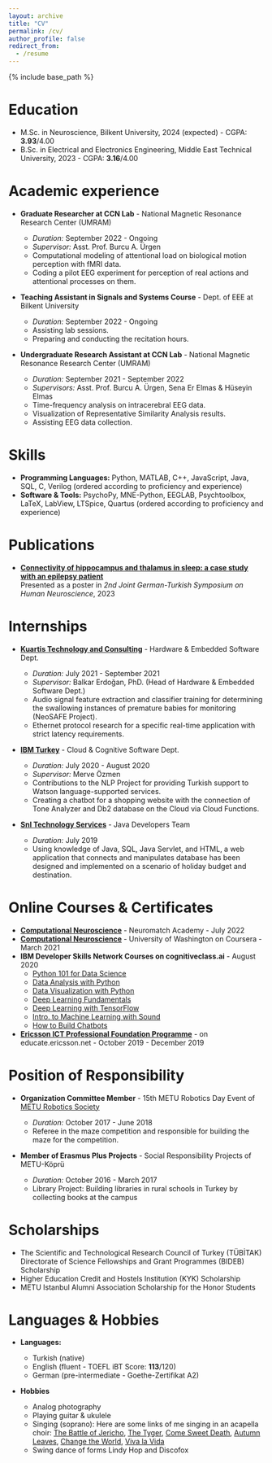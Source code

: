 ```yaml
---
layout: archive
title: "CV"
permalink: /cv/
author_profile: false
redirect_from:
  - /resume
---
```


{% include base_path %}

Education
======
* M.Sc. in Neuroscience, Bilkent University, 2024 (expected) - CGPA: **3.93**/4.00
* B.Sc. in Electrical and Electronics Engineering, Middle East Technical University, 2023 - CGPA: **3.16**/4.00

Academic experience
======
* **Graduate Researcher at CCN Lab** - National Magnetic Resonance Research Center (UMRAM) 
  * *Duration:* September 2022 - Ongoing
  * *Supervisor:* Asst. Prof. Burcu A. Ürgen 
  * Computational modeling of attentional load on biological motion perception with fMRI data.
  * Coding a pilot EEG experiment for perception of real actions and attentional processes on them.
    
* **Teaching Assistant in Signals and Systems Course** - Dept. of EEE at Bilkent University
  * *Duration:* September 2022 - Ongoing
  * Assisting lab sessions.
  * Preparing and conducting the recitation hours.
    
* **Undergraduate Research Assistant at CCN Lab** - National Magnetic Resonance Research Center (UMRAM)
  * *Duration:* September 2021 - September 2022
  * *Supervisors:* Asst. Prof. Burcu A. Ürgen, Sena Er Elmas & Hüseyin Elmas
  * Time-frequency analysis on intracerebral EEG data.
  * Visualization of Representative Similarity Analysis results.
  * Assisting EEG data collection.
  
Skills
======
* **Programming Languages:** Python, MATLAB, C++, JavaScript, Java, SQL, C, Verilog (ordered according to proficiency and experience)
* **Software & Tools:** PsychoPy, MNE-Python, EEGLAB, Psychtoolbox, LaTeX, LabView, LTSpice, Quartus (ordered according to proficiency and experience)

Publications
======
* [**Connectivity of hippocampus and thalamus in sleep: a case study with an epilepsy patient**](https://drive.google.com/file/d/1M7lMzWRlDzrp8-z7Qgn-Ag6Kj9gLvU47/view?usp=sharing)\
Presented as a poster in _2nd Joint German-Turkish Symposium on Human Neuroscience_, 2023

Internships
======
* **[Kuartis Technology and Consulting](https://kuartis.com/en/)** - Hardware & Embedded Software Dept.
  * *Duration:* July 2021 - September 2021
  * *Supervisor:* Balkar Erdoğan, PhD. (Head of Hardware & Embedded Software Dept.)
  * Audio signal feature extraction and classifier training for determining the swallowing instances of premature babies for monitoring (NeoSAFE Project).
  * Ethernet protocol research for a specific real-time application with strict latency requirements.

* **[IBM Turkey](https://www.ibm.com/planetwide/tr/)** - Cloud & Cognitive Software Dept.
  * *Duration:* July 2020 - August 2020
  * *Supervisor:* Merve Özmen
  * Contributions to the NLP Project for providing Turkish support to Watson language-supported services.
  * Creating a chatbot for a shopping website with the connection of Tone Analyzer and Db2 database on the Cloud via Cloud Functions.
    
* **[SnI Technology Services](https://snitechnology.net)** - Java Developers Team
  * *Duration:* July 2019
  * Using knowledge of Java, SQL, Java Servlet, and HTML, a web application that connects and manipulates database has been designed and implemented on a scenario of holiday budget and destination.

Online Courses & Certificates
======
* **[Computational Neuroscience](https://portal.neuromatchacademy.org/certificate/7995d6c6-6614-4174-a013-074f24a1453c)** - Neuromatch Academy - July 2022
* **[Computational Neuroscience](https://coursera.org/share/22894a88c188968a5bddeae53ca22117)** - University of Washington on Coursera - March 2021
* **IBM Developer Skills Network Courses on cognitiveclass.ai** - August 2020
  * [Python 101 for Data Science](https://courses.cognitiveclass.ai/certificates/a241270b62e6443f89595e9feffe9982)
  * [Data Analysis with Python](https://courses.cognitiveclass.ai/certificates/43b64df5bad946869dfe22e031e38162)
  * [Data Visualization with Python](https://courses.cognitiveclass.ai/certificates/b5c77d79614b47a68c4c64dcefd424e1)
  * [Deep Learning Fundamentals](https://courses.cognitiveclass.ai/certificates/b9523d25383a45fd94d0b5dd28e92b3b)
  * [Deep Learning with TensorFlow](https://courses.cognitiveclass.ai/certificates/4a745279c6c34194a387c6948edcf566)
  * [Intro. to Machine Learning with Sound](https://courses.cognitiveclass.ai/certificates/f1b0ecb0d031496daf1ddb5fe84996c0)
  * [How to Build Chatbots](https://courses.cognitiveclass.ai/certificates/005b9d09e32849898c66a3c77e30902b)
* **[Ericsson ICT Professional Foundation Programme](https://drive.google.com/file/d/1okurN_SJ_Ye2pkDesl2-um2rnp2_-5F1/view?usp=sharing)** - on educate.ericsson.net - October 2019 - December 2019

  
Position of Responsibility
======

* **Organization Committee Member** - 15th METU Robotics Day Event of [METU Robotics Society](https://robot.metu.edu.tr)
  * *Duration:* October 2017 - June 2018
  * Referee in the maze competition and responsible for building the maze for the competition.
    
* **Member of Erasmus Plus Projects** - Social Responsibility Projects of METU-Köprü
  * *Duration:* October 2016 - March 2017
  * Library Project: Building libraries in rural schools in Turkey by collecting books at the campus

Scholarships
======

* The Scientific and Technological Research Council of Turkey (TÜBİTAK) Directorate of Science Fellowships and Grant Programmes (BIDEB) Scholarship
* Higher Education Credit and Hostels Institution (KYK) Scholarship
* METU Istanbul Alumni Association Scholarship for the Honor Students
  
Languages & Hobbies
======
* **Languages:**
  * Turkish (native)
  * English (fluent - TOEFL iBT Score: **113**/120)
  * German (pre-intermediate - Goethe-Zertifikat A2)
    
* **Hobbies**
  * Analog photography
  * Playing guitar & ukulele
  * Singing (soprano): Here are some links of me singing in an acapella choir: [The Battle of Jericho](https://www.youtube.com/watch?v=jv376axw7is), [The Tyger](https://youtu.be/Vodlak5XTJU?si=lSAdDycnT5cTWjU2), [Come Sweet Death](https://youtu.be/ZESAp-p-tGE?si=iw5jILJv8KEN93Zb), [Autumn Leaves](https://youtu.be/E5DfK3kW3pg?si=S0CN-srcREUbp2gl), [Change the World](https://youtu.be/D6RzGHShmZ8?si=OJ-dLT4w9-LXl_N2), [Viva la Vida](https://youtu.be/Dm0uKHMa0eg?si=ti-C9LgwsPgpCcmJ)
  * Swing dance of forms Lindy Hop and Discofox


